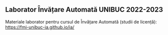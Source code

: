 
## Laborator Învățare Automată UNIBUC 2022-2023

Materiale laborator pentru cursul de Învățare Automată (studii de licență): https://fmi-unibuc-ia.github.io/ia/
